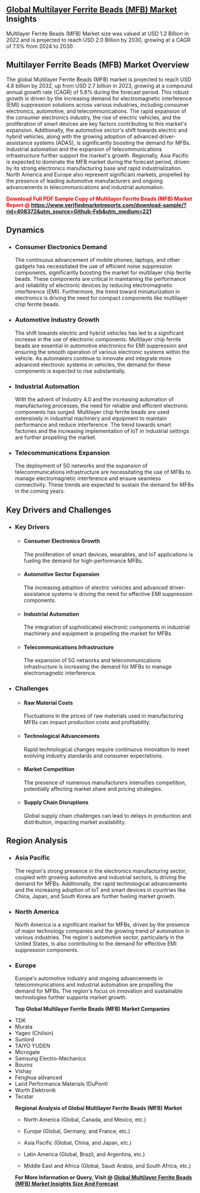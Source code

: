 <h2><a href="https://www.verifiedmarketreports.com/download-sample/?rid=408372&amp;utm_source=Github&amp;utm_medium=221" target="_blank">Global Multilayer Ferrite Beads (MFB) Market</a> Insights</h2><p>Multilayer Ferrite Beads (MFB) Market size was valued at USD 1.2 Billion in 2022 and is projected to reach USD 2.0 Billion by 2030, growing at a CAGR of 7.5% from 2024 to 2030.</p><p> <h2>Multilayer Ferrite Beads (MFB) Market Overview</h2> <p>The global Multilayer Ferrite Beads (MFB) market is projected to reach USD 4.8 billion by 2032, up from USD 2.7 billion in 2023, growing at a compound annual growth rate (CAGR) of 5.8% during the forecast period. This robust growth is driven by the increasing demand for electromagnetic interference (EMI) suppression solutions across various industries, including consumer electronics, automotive, and telecommunications. The rapid expansion of the consumer electronics industry, the rise of electric vehicles, and the proliferation of smart devices are key factors contributing to this market's expansion. Additionally, the automotive sector's shift towards electric and hybrid vehicles, along with the growing adoption of advanced driver-assistance systems (ADAS), is significantly boosting the demand for MFBs. Industrial automation and the expansion of telecommunications infrastructure further support the market's growth. Regionally, Asia Pacific is expected to dominate the MFB market during the forecast period, driven by its strong electronics manufacturing base and rapid industrialization. North America and Europe also represent significant markets, propelled by the presence of leading automotive manufacturers and ongoing advancements in telecommunications and industrial automation. </p> <p><strong><p><span class=""><span style="color: #ff0000;"><strong>Download Full PDF Sample Copy of Multilayer Ferrite Beads (MFB) Market Report</strong> @ </span><a href="https://www.verifiedmarketreports.com/download-sample/?rid=408372&amp;utm_source=Github-Feb&amp;utm_medium=221" target="_blank">https://www.verifiedmarketreports.com/download-sample/?rid=408372&amp;utm_source=Github-Feb&amp;utm_medium=221</a></span></p></strong></p> <h2>Dynamics</h2> <ul> <li><h3>Consumer Electronics Demand</h3> <p>The continuous advancement of mobile phones, laptops, and other gadgets has necessitated the use of efficient noise suppression components, significantly boosting the market for multilayer chip ferrite beads. These components are critical in maintaining the performance and reliability of electronic devices by reducing electromagnetic interference (EMI). Furthermore, the trend toward miniaturization in electronics is driving the need for compact components like multilayer chip ferrite beads. </p> </li> <li><h3>Automotive Industry Growth</h3> <p>The shift towards electric and hybrid vehicles has led to a significant increase in the use of electronic components. Multilayer chip ferrite beads are essential in automotive electronics for EMI suppression and ensuring the smooth operation of various electronic systems within the vehicle. As automakers continue to innovate and integrate more advanced electronic systems in vehicles, the demand for these components is expected to rise substantially. </p> </li> <li><h3>Industrial Automation</h3> <p>With the advent of Industry 4.0 and the increasing automation of manufacturing processes, the need for reliable and efficient electronic components has surged. Multilayer chip ferrite beads are used extensively in industrial machinery and equipment to maintain performance and reduce interference. The trend towards smart factories and the increasing implementation of IoT in industrial settings are further propelling the market. </p> </li> <li><h3>Telecommunications Expansion</h3> <p>The deployment of 5G networks and the expansion of telecommunications infrastructure are necessitating the use of MFBs to manage electromagnetic interference and ensure seamless connectivity. These trends are expected to sustain the demand for MFBs in the coming years. </p> </li> </ul> <h2>Key Drivers and Challenges</h2> <ul> <li><h3>Key Drivers</h3> <ul> <li><h4>Consumer Electronics Growth</h4> <p>The proliferation of smart devices, wearables, and IoT applications is fueling the demand for high-performance MFBs. </p> </li> <li><h4>Automotive Sector Expansion</h4> <p>The increasing adoption of electric vehicles and advanced driver-assistance systems is driving the need for effective EMI suppression components. </p> </li> <li><h4>Industrial Automation</h4> <p>The integration of sophisticated electronic components in industrial machinery and equipment is propelling the market for MFBs. </p> </li> <li><h4>Telecommunications Infrastructure</h4> <p>The expansion of 5G networks and telecommunications infrastructure is increasing the demand for MFBs to manage electromagnetic interference. </p> </li> </ul> </li> <li><h3>Challenges</h3> <ul> <li><h4>Raw Material Costs</h4> <p>Fluctuations in the prices of raw materials used in manufacturing MFBs can impact production costs and profitability. </p> </li> <li><h4>Technological Advancements</h4> <p>Rapid technological changes require continuous innovation to meet evolving industry standards and consumer expectations. </p> </li> <li><h4>Market Competition</h4> <p>The presence of numerous manufacturers intensifies competition, potentially affecting market share and pricing strategies. </p> </li> <li><h4>Supply Chain Disruptions</h4> <p>Global supply chain challenges can lead to delays in production and distribution, impacting market availability. </p> </li> </ul> </li> </ul> <h2>Region Analysis</h2> <ul> <li><h3>Asia Pacific</h3> <p>The region's strong presence in the electronics manufacturing sector, coupled with growing automotive and industrial sectors, is driving the demand for MFBs. Additionally, the rapid technological advancements and the increasing adoption of IoT and smart devices in countries like China, Japan, and South Korea are further fueling market growth. </p> </li> <li><h3>North America</h3> <p>North America is a significant market for MFBs, driven by the presence of major technology companies and the growing trend of automation in various industries. The region's automotive sector, particularly in the United States, is also contributing to the demand for effective EMI suppression components. </p> </li> <li><h3>Europe</h3> <p>Europe's automotive industry and ongoing advancements in telecommunications and industrial automation are propelling the demand for MFBs. The region's focus on innovation and sustainable technologies further supports market growth. </p> </li> </p><p><strong>Top Global Multilayer Ferrite Beads (MFB) Market Companies</strong></p><div data-test-id=""><p><li>TDK</li><li> Murata</li><li> Yageo (Chilisin)</li><li> Sunlord</li><li> TAIYO YUDEN</li><li> Microgate</li><li> Samsung Electro-Mechanics</li><li> Bourns</li><li> Vishay</li><li> Fenghua advanced</li><li> Laird Performance Materials (DuPont)</li><li> Wurth Elektronik</li><li> Tecstar</li></p><div><strong>Regional Analysis of&nbsp;Global Multilayer Ferrite Beads (MFB) Market</strong></div><ul><li dir="ltr"><p dir="ltr">North America&nbsp;(Global, Canada, and Mexico, etc.)</p></li><li dir="ltr"><p dir="ltr">Europe (Global, Germany, and France, etc.)</p></li><li dir="ltr"><p dir="ltr">Asia Pacific&nbsp;(Global, China, and Japan, etc.)</p></li><li dir="ltr"><p dir="ltr">Latin America&nbsp;(Global, Brazil, and Argentina, etc.)</p></li><li dir="ltr">Middle East and Africa&nbsp;(Global, Saudi Arabia, and South Africa, etc.)</li></ul><p><strong>For More Information or Query, Visit @&nbsp;</strong><strong><a href="https://www.verifiedmarketreports.com/product/multilayer-ferrite-beads-mfb-market/?utm_source=Github&amp;utm_medium=221" target="_blank">Global Multilayer Ferrite Beads (MFB) Market Insights Size And Forecast</a></strong></p></div>
